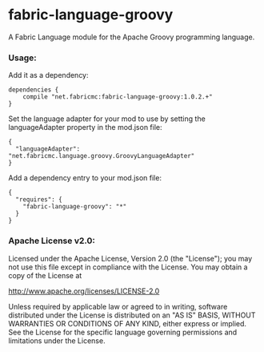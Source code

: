 # fabric-language-groovy
A Fabric Language module for the Apache Groovy programming language.

### Usage:

Add it as a dependency:
```
dependencies {
	compile "net.fabricmc:fabric-language-groovy:1.0.2.+"
}
```
Set the language adapter for your mod to use by setting the languageAdapter property in the mod.json file:
```
{
  "languageAdapter": "net.fabricmc.language.groovy.GroovyLanguageAdapter"
}
```
Add a dependency entry to your mod.json file:
```
{
  "requires": {
    "fabric-language-groovy": "*"
  }
}
```

### Apache License v2.0:

Licensed under the Apache License, Version 2.0 (the "License");
you may not use this file except in compliance with the License.
You may obtain a copy of the License at

http://www.apache.org/licenses/LICENSE-2.0

Unless required by applicable law or agreed to in writing, software
distributed under the License is distributed on an "AS IS" BASIS,
WITHOUT WARRANTIES OR CONDITIONS OF ANY KIND, either express or implied.
See the License for the specific language governing permissions and
limitations under the License.
